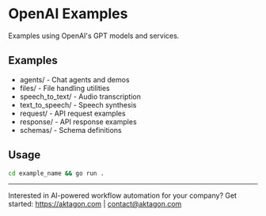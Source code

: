 # OpenAI Examples

Examples using OpenAI's GPT models and services.

## Examples
- agents/ - Chat agents and demos
- files/ - File handling utilities
- speech_to_text/ - Audio transcription
- text_to_speech/ - Speech synthesis
- request/ - API request examples
- response/ - API response examples
- schemas/ - Schema definitions

## Usage
```bash
cd example_name && go run .
```

---
Interested in AI-powered workflow automation for your company? Get started: https://aktagon.com | contact@aktagon.com